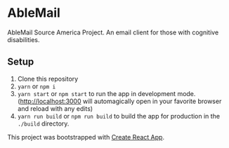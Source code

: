 # AbleMail
AbleMail Source America Project.  An email client for those with cognitive disabilities.

## Setup
1. Clone this repository
2. `yarn` or `npm i`
3. `yarn start` or `npm start` to run the app in development mode. ([http://localhost:3000](http://localhost:3000) will automagically open in your favorite browser and reload with any edits)
4. `yarn run build` or `npm run build` to build the app for production in the `./build` directory.

This project was bootstrapped with [Create React App](https://github.com/facebook/create-react-app).